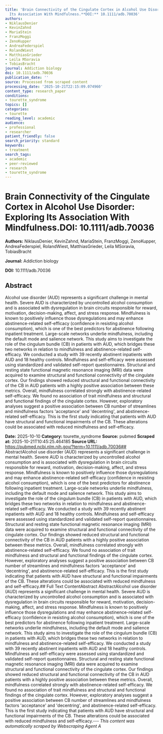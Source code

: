 ```yaml
---
title: 'Brain Connectivity of the Cingulate Cortex in Alcohol Use Disorder: Exploring
  Its Association With Mindfulness.**DOI:** 10.1111/adb.70036'
authors:
- NiklausDenier
- KevinZahnd
- MariaStein
- FranzMoggi
- ZenoKupper
- AndreaFederspiel
- RolandWiest
- MatthiasGrieder
- Leila MSoravia
- TobiasBracht
journal: Addiction biology
doi: 10.1111/adb.70036
publication_date: ''
source: Processed from scraped content
processing_date: '2025-10-21T22:15:09.074960'
content_type: research_paper
conditions:
- tourette_syndrome
topics: []
categories:
- tourette
reading_level: academic
audience:
- professional
- researcher
patient_friendly: false
search_priority: standard
keywords:
- treatment
search_tags:
- academic
- peer-reviewed
- research
- tourette_syndrome
---
```


# Brain Connectivity of the Cingulate Cortex in Alcohol Use Disorder: Exploring Its Association With Mindfulness.**DOI:** 10.1111/adb.70036

**Authors:** NiklausDenier, KevinZahnd, MariaStein, FranzMoggi, ZenoKupper, AndreaFederspiel, RolandWiest, MatthiasGrieder, Leila MSoravia, TobiasBracht

**Journal:** Addiction biology

**DOI:** 10.1111/adb.70036

## Abstract

Alcohol use disorder (AUD) represents a significant challenge in mental health. Severe AUD is characterized by uncontrolled alcohol consumption and is associated with dysregulation in brain circuits responsible for reward, motivation, decision-making, affect, and stress response. Mindfulness is known to positively influence those dysregulations and may enhance abstinence-related self-efficacy (confidence in resisting alcohol consumption), which is one of the best predictors for abstinence following inpatient treatment. Large-scale networks underlie mindfulness, including the default mode and salience network. This study aims to investigate the role of the cingulum bundle (CB) in patients with AUD, which bridges these two networks in relation to mindfulness and abstinence-related self-efficacy. We conducted a study with 39 recently abstinent inpatients with AUD and 18 healthy controls. Mindfulness and self-efficacy were assessed using standardized and validated self-report questionnaires. Structural and resting state functional magnetic resonance imaging (MRI) data were acquired to examine structural and functional connectivity of the cingulate cortex. Our findings showed reduced structural and functional connectivity of the CB in AUD patients with a highly positive association between these metrics. Overall, mindfulness correlated strongly with abstinence-related self-efficacy. We found no association of trait mindfulness and structural and functional findings of the cingulate cortex. However, exploratory analyses suggest a positive association between CB number of streamlines and mindfulness factors 'acceptance' and 'decentring', and abstinence-related self-efficacy. This is the first study indicating that patients with AUD have structural and functional impairments of the CB. These alterations could be associated with reduced mindfulness and self-efficacy.

**Date:** 2025-10-10
**Category:** tourette_syndrome
**Source:** pubmed
**Scraped at:** 2025-10-21T10:45:25.464185
**Source URL:** https://pubmed.ncbi.nlm.nih.gov/?term=10.1111/adb.70036## AbstractAlcohol use disorder (AUD) represents a significant challenge in mental health. Severe AUD is characterized by uncontrolled alcohol consumption and is associated with dysregulation in brain circuits responsible for reward, motivation, decision-making, affect, and stress response. Mindfulness is known to positively influence those dysregulations and may enhance abstinence-related self-efficacy (confidence in resisting alcohol consumption), which is one of the best predictors for abstinence following inpatient treatment. Large-scale networks underlie mindfulness, including the default mode and salience network. This study aims to investigate the role of the cingulum bundle (CB) in patients with AUD, which bridges these two networks in relation to mindfulness and abstinence-related self-efficacy. We conducted a study with 39 recently abstinent inpatients with AUD and 18 healthy controls. Mindfulness and self-efficacy were assessed using standardized and validated self-report questionnaires. Structural and resting state functional magnetic resonance imaging (MRI) data were acquired to examine structural and functional connectivity of the cingulate cortex. Our findings showed reduced structural and functional connectivity of the CB in AUD patients with a highly positive association between these metrics. Overall, mindfulness correlated strongly with abstinence-related self-efficacy. We found no association of trait mindfulness and structural and functional findings of the cingulate cortex. However, exploratory analyses suggest a positive association between CB number of streamlines and mindfulness factors 'acceptance' and 'decentring', and abstinence-related self-efficacy. This is the first study indicating that patients with AUD have structural and functional impairments of the CB. These alterations could be associated with reduced mindfulness and self-efficacy.## Full Text ContentAbstract AbstractAlcohol use disorder (AUD) represents a significant challenge in mental health. Severe AUD is characterized by uncontrolled alcohol consumption and is associated with dysregulation in brain circuits responsible for reward, motivation, decision-making, affect, and stress response. Mindfulness is known to positively influence those dysregulations and may enhance abstinence-related self-efficacy (confidence in resisting alcohol consumption), which is one of the best predictors for abstinence following inpatient treatment. Large-scale networks underlie mindfulness, including the default mode and salience network. This study aims to investigate the role of the cingulum bundle (CB) in patients with AUD, which bridges these two networks in relation to mindfulness and abstinence-related self-efficacy. We conducted a study with 39 recently abstinent inpatients with AUD and 18 healthy controls. Mindfulness and self-efficacy were assessed using standardized and validated self-report questionnaires. Structural and resting state functional magnetic resonance imaging (MRI) data were acquired to examine structural and functional connectivity of the cingulate cortex. Our findings showed reduced structural and functional connectivity of the CB in AUD patients with a highly positive association between these metrics. Overall, mindfulness correlated strongly with abstinence-related self-efficacy. We found no association of trait mindfulness and structural and functional findings of the cingulate cortex. However, exploratory analyses suggest a positive association between CB number of streamlines and mindfulness factors 'acceptance' and 'decentring', and abstinence-related self-efficacy. This is the first study indicating that patients with AUD have structural and functional impairments of the CB. These alterations could be associated with reduced mindfulness and self-efficacy.---
*This content was automatically scraped by Webscraping Agent A*